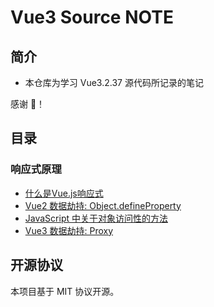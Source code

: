 # Vue3 Source NOTE

## 简介

- 本仓库为学习 Vue3.2.37 源代码所记录的笔记

感谢 🙏！

## 目录

### 响应式原理

- [什么是Vue.js响应式](docs/2-1-whats-reactivity.md)
- [Vue2 数据劫持: Object.defineProperty](docs/2-2-define-property.md)
- [JavaScript 中关于对象访问性的方法](docs/2-3-access-api.md)
- [Vue3 数据劫持: Proxy](docs/2-4-proxy.md)

## 开源协议

本项目基于 MIT 协议开源。

